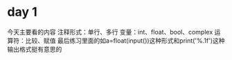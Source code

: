 # day 1
今天主要看的内容
注释形式：单行、多行
变量：int、float、bool、complex
运算符：比较、赋值
最后练习里面的如a=float(input())这种形式和print('%.1f')这种输出格式挺有意思的
